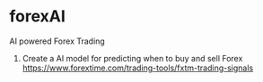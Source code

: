 # forexAI
AI powered Forex Trading
1. Create a AI model for predicting when to buy and sell Forex https://www.forextime.com/trading-tools/fxtm-trading-signals
